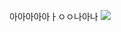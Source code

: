아아아아아ㅏㅇㅇ나아나
![](https://www.google.co.kr/url?sa=i&rct=j&q=&esrc=s&source=images&cd=&cad=rja&uact=8&ved=0ahUKEwjCvarWm93UAhXHFZQKHbwrAQcQjRwIBw&url=https%3A%2F%2Fnamu.wiki%2Fw%2F%25EA%25B5%25AC%25EA%25B8%2580&psig=AFQjCNEXD4TZdTWKRVhIvpAxYN6HX93oCw&ust=1498625094069604.jpg)
